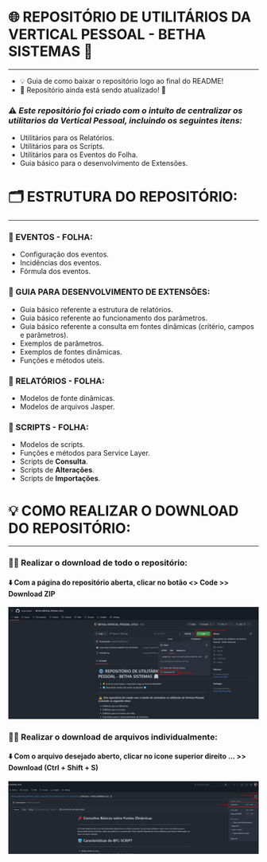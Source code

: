 # 🌐 REPOSITÓRIO DE UTILITÁRIOS DA VERTICAL PESSOAL - BETHA SISTEMAS 🏢
---
- 💡 Guia de como baixar o repositório logo ao final do README!
- 🔄 Repositório ainda está sendo atualizado! 🔄

### ⚠️ *Este repositório foi criado com o intuíto de centralizar os utilitarios da Vertical Pessoal, incluindo os seguintes itens:*
- Utilitários para os Relatórios.
- Utilitários para os Scripts.
- Utilitários para os Eventos do Folha.
- Guia básico para o desenvolvimento de Extensões.

# 🗂️ ESTRUTURA DO REPOSITÓRIO:
---
### 📂 EVENTOS - FOLHA:
- Configuração dos eventos.
- Incidências dos eventos.
- Fórmula dos eventos.

### 📂 GUIA PARA DESENVOLVIMENTO DE EXTENSÕES:
- Guia básico referente a estrutura de relatórios.
- Guia básico referente ao funcionamento dos parâmetros.
- Guia básico referente a consulta em fontes dinâmicas (critério, campos e parâmetros).
- Exemplos de parâmetros.
- Exemplos de fontes dinâmicas.
- Funções e métodos uteis.

### 📂 RELATÓRIOS - FOLHA:
- Modelos de fonte dinâmicas.
- Modelos de arquivos Jasper.

### 📂 SCRIPTS - FOLHA:
- Modelos de scripts.
- Funções e métodos para Service Layer.
- Scripts de **Consulta**.
- Scripts de **Alterações**.
- Scripts de **Importações**.

# 💡 COMO REALIZAR O DOWNLOAD DO REPOSITÓRIO:
---
### 🧑‍💻 Realizar o download de todo o repositório:
#### ⬇️ Com a página do repositório aberta, clicar no botão <> Code >> Download ZIP
![Download repo](screenshots/Screenshot_1.png)

### 🧑‍💻 Realizar o download de arquivos individualmente:
#### ⬇️ Com o arquivo desejado aberto, clicar no icone superior direito ... >> Download (Ctrl + Shift + S)
![Download repo](screenshots/Screenshot_2.png)
